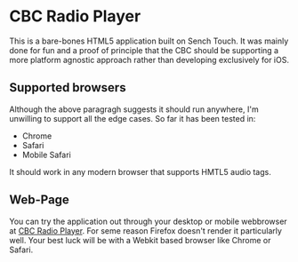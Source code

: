 # CBC Radio Player #
This is a bare-bones HTML5 application built on Sench Touch. It was mainly done for fun and a proof of principle that the CBC should be supporting a more platform agnostic approach rather than developing exclusively for iOS.

## Supported browsers
Although the above paragragh suggests it should run anywhere, I'm unwilling to support all the edge cases.  So far it has been tested in: 

* Chrome
* Safari
* Mobile Safari

It should work in any modern browser that supports HMTL5 audio tags.

## Web-Page
You can try the application out through your desktop or mobile webbrowser at [CBC Radio Player](caryan.github.com/CBC-Radio-Player). For seme reason Firefox doesn't render it particularly well.  Your best luck will be with a Webkit based browser like Chrome or Safari. 
